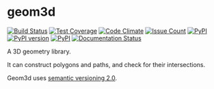 geom3d
======
[![Build Status](https://travis-ci.org/Cervi-Robotics/geom3d.svg)](https://travis-ci.org/Cervi-Robotics/geom3d)
[![Test Coverage](https://api.codeclimate.com/v1/badges/34b392b61482d98ad3f0/test_coverage)](https://codeclimate.com/github/Cervi-Robotics/geom3d/test_coverage)
[![Code Climate](https://codeclimate.com/github/Cervi-Robotics/geom3d/badges/gpa.svg)](https://codeclimate.com/github/Cervi-Robotics/geom3d)
[![Issue Count](https://codeclimate.com/github/Cervi-Robotics/geom3d/badges/issue_count.svg)](https://codeclimate.com/github/Cervi-Robotics/geom3d)
[![PyPI](https://img.shields.io/pypi/pyversions/geom3d.svg)](https://pypi.python.org/pypi/geom3d)
[![PyPI version](https://badge.fury.io/py/geom3d.svg)](https://badge.fury.io/py/geom3d)
[![PyPI](https://img.shields.io/pypi/implementation/geom3d.svg)](https://pypi.python.org/pypi/geom3d)
[![Documentation Status](https://readthedocs.org/projects/geom3d/badge/?version=latest)](http://geom3d.readthedocs.io/en/latest/?badge=latest)

A 3D geometry library.

It can construct polygons and paths, and check for their intersections.

Geom3d uses [semantic versioning 2.0](https://semver.org/spec/v2.0.0.html).

